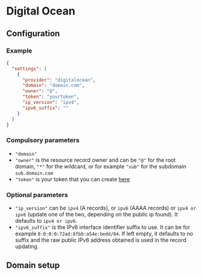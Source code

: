 # Digital Ocean

## Configuration

### Example

```json
{
  "settings": [
    {
      "provider": "digitalocean",
      "domain": "domain.com",
      "owner": "@",
      "token": "yourtoken",
      "ip_version": "ipv4",
      "ipv6_suffix": ""
    }
  ]
}
```

### Compulsory parameters

- `"domain"`
- `"owner"` is the resource record owner and can be `"@"` for the root domain, `"*"` for the wildcard, or for example `"sub"` for the subdomain `sub.domain.com`
- `"token"` is your token that you can create [here](https://cloud.digitalocean.com/settings/applications)

### Optional parameters

- `"ip_version"` can be `ipv4` (A records), or `ipv6` (AAAA records) or `ipv4 or ipv6` (update one of the two, depending on the public ip found). It defaults to `ipv4 or ipv6`.
- `"ipv6_suffix"` is the IPv6 interface identifier suffix to use. It can be for example `0:0:0:0:72ad:8fbb:a54e:bedd/64`. If left empty, it defaults to no suffix and the raw public IPv6 address obtained is used in the record updating.

## Domain setup
